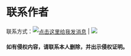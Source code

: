 联系作者
==

联系方式：<a target="_blank" href="http://sighttp.qq.com/authd?IDKEY=8a9beee05e2c5502e045a33376e4a04d7e9f45be06a31616"><img border="0"  src="http://wpa.qq.com/imgd?IDKEY=8a9beee05e2c5502e045a33376e4a04d7e9f45be06a31616&pic=51" alt="点击这里给我发消息" title="点击这里给我发消息" style="vertical-align:middle;line-height:30px;" /></a> \| <a target="_blank" href="http://mail.qq.com/cgi-bin/qm_share?t=qm_mailme&email=YwEGDQAIGlJTUlQjEhJNAAwO" style="text-decoration:none;"><img src="http://rescdn.qqmail.com/zh_CN/htmledition/images/function/qm_open/ico_mailme_02.png"/></a> 

**如有侵权内容，请联系本人删除，并出示侵权证明。** 


